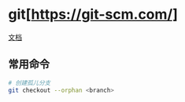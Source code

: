 # git[https://git-scm.com/]

[文档](https://git-scm.com/doc)

## 常用命令

```bash
# 创建孤儿分支
git checkout --orphan <branch>
```
